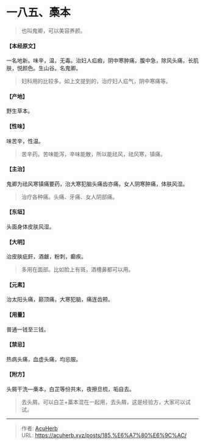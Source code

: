 # 一八五、槀本


> 也叫鬼卿，可以美容养颜。

#### 【本经原文】
一名地新。味辛，温，无毒。治妇人疝瘕，阴中寒肿痛，腹中急，除风头痛，长肌肤，悦颜色。生山谷。名鬼卿。

> 妇科用的比较多。如上文提到的，治疗妇人疝气，阴中寒痛等。

#### 【产地】
野生草本。
#### 【性味】
味苦辛，性温。

> 苦辛药。苦味能泻，辛味能散，所以能祛风，祛风寒，镇痛。

#### 【主治】
鬼卿为祛风寒镇痛要药，治大寒犯脑头痛齿亦痛，女人阴寒肿痛，体肤风湿。

> 治疗各种痛。头痛、牙痛、女人阴部痛。

#### 【东垣】
头面身体皮肤风湿。
#### 【大明】
治皮肤疵皯，酒皻，粉刺，癫疾。

> 多用在面部。比如脸上有斑，酒槽鼻都可以用。

#### 【元素】
治太阳头痛，巅顶痛，大寒犯脑，痛连齿颊。
#### 【用量】
普通一钱至三钱。
#### 【禁忌】
热病头痛，血虚头痛，均忌服。
#### 【附方】
头屑干洗—槀本，白芷等份共末，夜擦旦梳，垢自去。

> 去头屑。可以白芷+藁本混在一起用，去头屑，这是经验方，大家可以试试。

---

> 作者: [AcuHerb](https://acuherb.xyz)  
> URL: https://acuherb.xyz/posts/185.%E6%A7%80%E6%9C%AC/  


